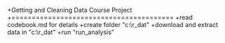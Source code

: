 +Getting and Cleaning Data Course Project  
+========================================
+read codebook.md for details
+create folder "c:\r_dat"
+download and extract data in "c:\r_dat"
+run "run_analysis"
